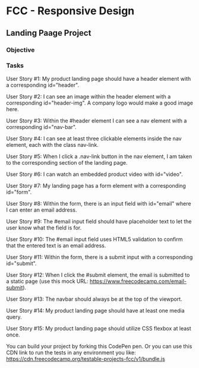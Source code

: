 # FCC - Responsive Design

## Landing Paage Project

### Objective

### Tasks

User Story #1: My product landing page should have a header element with a corresponding id="header".

User Story #2: I can see an image within the header element with a corresponding id="header-img". A company logo would make a good image here.

User Story #3: Within the #header element I can see a nav element with a corresponding id="nav-bar".

User Story #4: I can see at least three clickable elements inside the nav element, each with the class nav-link.

User Story #5: When I click a .nav-link button in the nav element, I am taken to the corresponding section of the landing page.

User Story #6: I can watch an embedded product video with id="video".

User Story #7: My landing page has a form element with a corresponding id="form".

User Story #8: Within the form, there is an input field with id="email" where I can enter an email address.

User Story #9: The #email input field should have placeholder text to let the user know what the field is for.

User Story #10: The #email input field uses HTML5 validation to confirm that the entered text is an email address.

User Story #11: Within the form, there is a submit input with a corresponding id="submit".

User Story #12: When I click the #submit element, the email is submitted to a static page (use this mock URL: https://www.freecodecamp.com/email-submit).

User Story #13: The navbar should always be at the top of the viewport.

User Story #14: My product landing page should have at least one media query.

User Story #15: My product landing page should utilize CSS flexbox at least once.

You can build your project by forking this CodePen pen. Or you can use this CDN link to run the tests in any environment you like: https://cdn.freecodecamp.org/testable-projects-fcc/v1/bundle.js